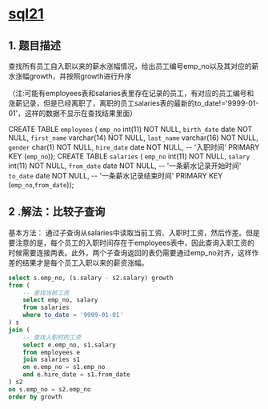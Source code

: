 # [sql21](https://www.nowcoder.com/practice/fc7344ece7294b9e98401826b94c6ea5?tpId=82&&tqId=29773&rp=1&ru=/ta/sql&qru=/ta/sql/question-ranking)

## 1. 题目描述

查找所有员工自入职以来的薪水涨幅情况，给出员工编号emp_no以及其对应的薪水涨幅growth，并按照growth进行升序

（注:可能有employees表和salaries表里存在记录的员工，有对应的员工编号和涨薪记录，但是已经离职了，离职的员工salaries表的最新的to_date!='9999-01-01'，这样的数据不显示在查找结果里面）

CREATE TABLE `employees` (
`emp_no` int(11) NOT NULL,
`birth_date` date NOT NULL,
`first_name` varchar(14) NOT NULL,
`last_name` varchar(16) NOT NULL,
`gender` char(1) NOT NULL,
`hire_date` date NOT NULL, -- '入职时间'
PRIMARY KEY (`emp_no`));
CREATE TABLE `salaries` (
`emp_no` int(11) NOT NULL,
`salary` int(11) NOT NULL,
`from_date` date NOT NULL, -- '一条薪水记录开始时间'
`to_date` date NOT NULL, -- '一条薪水记录结束时间'
PRIMARY KEY (`emp_no`,`from_date`));

## 2 .解法：比较子查询

基本方法：
通过子查询从salaries中读取当前工资、入职时工资，然后作差。但是要注意的是，每个员工的入职时间存在于employees表中，因此查询入职工资的时候需要连接两表。此外，两个子查询返回的表仍需要通过emp_no对齐，这样作差的结果才是每个员工入职以来的薪资涨幅。


```sql
select s.emp_no, (s.salary - s2.salary) growth
from (
    -- 查找当前工资
    select emp_no, salary
    from salaries
    where to_date = '9999-01-01'
) s
join (
    -- 查找入职时的工资
    select e.emp_no, s1.salary
    from employees e
    join salaries s1
    on e.emp_no = s1.emp_no
    and e.hire_date = s1.from_date
) s2
on s.emp_no = s2.emp_no
order by growth
```



